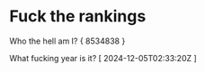 # Fuck the rankings

Who the hell am I?
{ 8534838 }

What fucking year is it?
[ 2024-12-05T02:33:20Z ]

